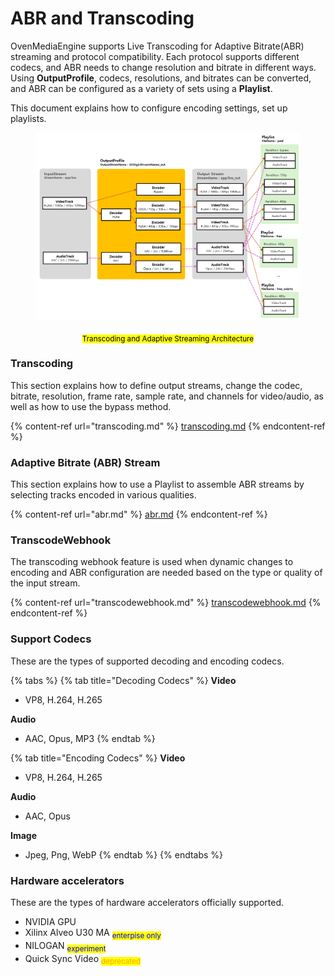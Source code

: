 # ABR and Transcoding

OvenMediaEngine supports Live Transcoding for Adaptive Bitrate(ABR) streaming and protocol compatibility.  Each protocol supports different codecs, and ABR needs to change resolution and bitrate in different ways.  Using **OutputProfile**, codecs, resolutions, and bitrates can be converted, and ABR can be configured as a variety of sets using a **Playlist**.

This document explains how to configure encoding settings, set up playlists.

<figure><img src="../.gitbook/assets/image (66).png" alt=""><figcaption></figcaption></figure>

<p align="center"><sub><mark style="color:$info;">Transcoding and Adaptive Streaming Architecture</mark></sub></p>

### Transcoding

This section explains how to define output streams, change the codec, bitrate, resolution, frame rate, sample rate, and channels for video/audio, as well as how to use the bypass method.

{% content-ref url="transcoding.md" %}
[transcoding.md](transcoding.md)
{% endcontent-ref %}

### Adaptive Bitrate (ABR) Stream

This section explains how to use a Playlist to assemble ABR streams by selecting tracks encoded in various qualities.

{% content-ref url="abr.md" %}
[abr.md](abr.md)
{% endcontent-ref %}

### TranscodeWebhook

The transcoding webhook feature is used when dynamic changes to encoding and ABR configuration are needed based on the type or quality of the input stream.

{% content-ref url="transcodewebhook.md" %}
[transcodewebhook.md](transcodewebhook.md)
{% endcontent-ref %}

### Support Codecs

These are the types of supported decoding and encoding codecs.

{% tabs %}
{% tab title="Decoding Codecs" %}
**Video**&#x20;

* VP8, H.264, H.265

**Audio**&#x20;

* AAC, Opus, MP3
{% endtab %}

{% tab title="Encoding Codecs" %}
**Video**

* VP8, H.264, H.265

**Audio**

* AAC, Opus

**Image**&#x20;

* &#x20;Jpeg, Png, WebP
{% endtab %}
{% endtabs %}

### **Hardware accelerators**

These are the types of hardware accelerators officially supported.

* NVIDIA GPU
* Xilinx Alveo U30 MA <sub><mark style="color:blue;">enterpise only<mark style="color:blue;"></sub>
* NILOGAN <sub><mark style="color:blue;">experiment<mark style="color:blue;"></sub>
* Quick Sync Video <sub><mark style="color:orange;">deprecated<mark style="color:orange;"></sub>



